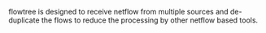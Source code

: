 flowtree is designed to receive netflow from multiple sources and de-duplicate the flows to reduce the processing by other netflow based tools.